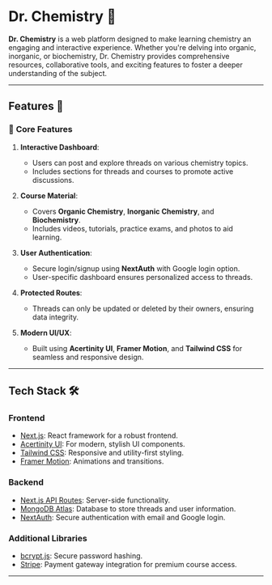 # Dr. Chemistry 🧪

**Dr. Chemistry** is a web platform designed to make learning chemistry an engaging and interactive experience. Whether you're delving into organic, inorganic, or biochemistry, Dr. Chemistry provides comprehensive resources, collaborative tools, and exciting features to foster a deeper understanding of the subject.

---

## Features 🚀

### 🌟 **Core Features**
1. **Interactive Dashboard**:  
   - Users can post and explore threads on various chemistry topics.
   - Includes sections for threads and courses to promote active discussions.

2. **Course Material**:  
   - Covers **Organic Chemistry**, **Inorganic Chemistry**, and **Biochemistry**.
   - Includes videos, tutorials, practice exams, and photos to aid learning.

3. **User Authentication**:  
   - Secure login/signup using **NextAuth** with Google login option.  
   - User-specific dashboard ensures personalized access to threads.

4. **Protected Routes**:  
   - Threads can only be updated or deleted by their owners, ensuring data integrity.

5. **Modern UI/UX**:  
   - Built using **Acertinity UI**, **Framer Motion**, and **Tailwind CSS** for seamless and responsive design.

---

## Tech Stack 🛠️

### **Frontend**
- [Next.js](https://nextjs.org/): React framework for a robust frontend.
- [Acertinity UI](https://acertinity.com): For modern, stylish UI components.
- [Tailwind CSS](https://tailwindcss.com/): Responsive and utility-first styling.
- [Framer Motion](https://www.framer.com/motion/): Animations and transitions.

### **Backend**
- [Next.js API Routes](https://nextjs.org/docs/api-routes/introduction): Server-side functionality.
- [MongoDB Atlas](https://www.mongodb.com/atlas): Database to store threads and user information.
- [NextAuth](https://next-auth.js.org/): Secure authentication with email and Google login.

### **Additional Libraries**
- [bcrypt.js](https://github.com/dcodeIO/bcrypt.js): Secure password hashing.
- [Stripe](https://stripe.com/): Payment gateway integration for premium course access.

---

